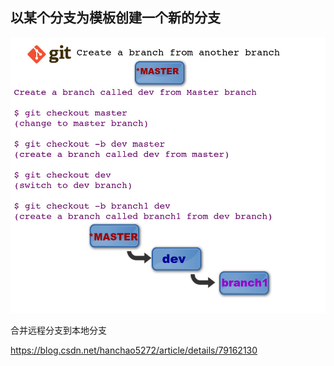 ## 以某个分支为模板创建一个新的分支

![img](../img/6qEWk.jpg) 

合并远程分支到本地分支

https://blog.csdn.net/hanchao5272/article/details/79162130